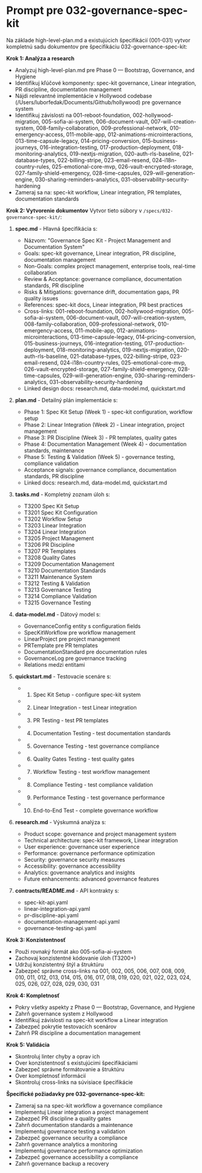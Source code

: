 # Prompt pre 032-governance-spec-kit

Na základe high-level-plan.md a existujúcich špecifikácií (001-031) vytvor kompletnú sadu dokumentov pre špecifikáciu 032-governance-spec-kit:

**Krok 1: Analýza a research**
- Analyzuj high-level-plan.md pre Phase 0 — Bootstrap, Governance, and Hygiene
- Identifikuj kľúčové komponenty: spec-kit governance, Linear integration, PR discipline, documentation management
- Nájdi relevantné implementácie v Hollywood codebase (/Users/luborfedak/Documents/Github/hollywood) pre governance system
- Identifikuj závislosti na 001-reboot-foundation, 002-hollywood-migration, 005-sofia-ai-system, 006-document-vault, 007-will-creation-system, 008-family-collaboration, 009-professional-network, 010-emergency-access, 011-mobile-app, 012-animations-microinteractions, 013-time-capsule-legacy, 014-pricing-conversion, 015-business-journeys, 016-integration-testing, 017-production-deployment, 018-monitoring-analytics, 019-nextjs-migration, 020-auth-rls-baseline, 021-database-types, 022-billing-stripe, 023-email-resend, 024-i18n-country-rules, 025-emotional-core-mvp, 026-vault-encrypted-storage, 027-family-shield-emergency, 028-time-capsules, 029-will-generation-engine, 030-sharing-reminders-analytics, 031-observability-security-hardening
- Zameraj sa na: spec-kit workflow, Linear integration, PR templates, documentation standards

**Krok 2: Vytvorenie dokumentov**
Vytvor tieto súbory v `/specs/032-governance-spec-kit/`:

1. **spec.md** - Hlavná špecifikácia s:
   - Názvom: "Governance Spec Kit - Project Management and Documentation System"
   - Goals: spec-kit governance, Linear integration, PR discipline, documentation management
   - Non-Goals: complex project management, enterprise tools, real-time collaboration
   - Review & Acceptance: governance compliance, documentation standards, PR discipline
   - Risks & Mitigations: governance drift, documentation gaps, PR quality issues
   - References: spec-kit docs, Linear integration, PR best practices
   - Cross-links: 001-reboot-foundation, 002-hollywood-migration, 005-sofia-ai-system, 006-document-vault, 007-will-creation-system, 008-family-collaboration, 009-professional-network, 010-emergency-access, 011-mobile-app, 012-animations-microinteractions, 013-time-capsule-legacy, 014-pricing-conversion, 015-business-journeys, 016-integration-testing, 017-production-deployment, 018-monitoring-analytics, 019-nextjs-migration, 020-auth-rls-baseline, 021-database-types, 022-billing-stripe, 023-email-resend, 024-i18n-country-rules, 025-emotional-core-mvp, 026-vault-encrypted-storage, 027-family-shield-emergency, 028-time-capsules, 029-will-generation-engine, 030-sharing-reminders-analytics, 031-observability-security-hardening
   - Linked design docs: research.md, data-model.md, quickstart.md

2. **plan.md** - Detailný plán implementácie s:
   - Phase 1: Spec Kit Setup (Week 1) - spec-kit configuration, workflow setup
   - Phase 2: Linear Integration (Week 2) - Linear integration, project management
   - Phase 3: PR Discipline (Week 3) - PR templates, quality gates
   - Phase 4: Documentation Management (Week 4) - documentation standards, maintenance
   - Phase 5: Testing & Validation (Week 5) - governance testing, compliance validation
   - Acceptance signals: governance compliance, documentation standards, PR discipline
   - Linked docs: research.md, data-model.md, quickstart.md

3. **tasks.md** - Kompletný zoznam úloh s:
   - T3200 Spec Kit Setup
   - T3201 Spec Kit Configuration
   - T3202 Workflow Setup
   - T3203 Linear Integration
   - T3204 Linear Integration
   - T3205 Project Management
   - T3206 PR Discipline
   - T3207 PR Templates
   - T3208 Quality Gates
   - T3209 Documentation Management
   - T3210 Documentation Standards
   - T3211 Maintenance System
   - T3212 Testing & Validation
   - T3213 Governance Testing
   - T3214 Compliance Validation
   - T3215 Governance Testing

4. **data-model.md** - Dátový model s:
   - GovernanceConfig entity s configuration fields
   - SpecKitWorkflow pre workflow management
   - LinearProject pre project management
   - PRTemplate pre PR templates
   - DocumentationStandard pre documentation rules
   - GovernanceLog pre governance tracking
   - Relations medzi entitami

5. **quickstart.md** - Testovacie scenáre s:
   - 1) Spec Kit Setup - configure spec-kit system
   - 2) Linear Integration - test Linear integration
   - 3) PR Testing - test PR templates
   - 4) Documentation Testing - test documentation standards
   - 5) Governance Testing - test governance compliance
   - 6) Quality Gates Testing - test quality gates
   - 7) Workflow Testing - test workflow management
   - 8) Compliance Testing - test compliance validation
   - 9) Performance Testing - test governance performance
   - 10) End-to-End Test - complete governance workflow

6. **research.md** - Výskumná analýza s:
   - Product scope: governance and project management system
   - Technical architecture: spec-kit framework, Linear integration
   - User experience: governance user experience
   - Performance: governance performance optimization
   - Security: governance security measures
   - Accessibility: governance accessibility
   - Analytics: governance analytics and insights
   - Future enhancements: advanced governance features

7. **contracts/README.md** - API kontrakty s:
   - spec-kit-api.yaml
   - linear-integration-api.yaml
   - pr-discipline-api.yaml
   - documentation-management-api.yaml
   - governance-testing-api.yaml

**Krok 3: Konzistentnosť**
- Použi rovnaký formát ako 005-sofia-ai-system
- Zachovaj konzistentné kódovanie úloh (T3200+)
- Udržuj konzistentný štýl a štruktúru
- Zabezpeč správne cross-links na 001, 002, 005, 006, 007, 008, 009, 010, 011, 012, 013, 014, 015, 016, 017, 018, 019, 020, 021, 022, 023, 024, 025, 026, 027, 028, 029, 030, 031

**Krok 4: Kompletnosť**
- Pokry všetky aspekty z Phase 0 — Bootstrap, Governance, and Hygiene
- Zahrň governance system z Hollywood
- Identifikuj závislosti na spec-kit workflow a Linear integration
- Zabezpeč pokrytie testovacích scenárov
- Zahrň PR discipline a documentation management

**Krok 5: Validácia**
- Skontroluj linter chyby a oprav ich
- Over konzistentnosť s existujúcimi špecifikáciami
- Zabezpeč správne formátovanie a štruktúru
- Over kompletnosť informácií
- Skontroluj cross-links na súvisiace špecifikácie

**Špecifické požiadavky pre 032-governance-spec-kit:**
- Zameraj sa na spec-kit workflow a governance compliance
- Implementuj Linear integration a project management
- Zabezpeč PR discipline a quality gates
- Zahrň documentation standards a maintenance
- Implementuj governance testing a validation
- Zabezpeč governance security a compliance
- Zahrň governance analytics a monitoring
- Implementuj governance performance optimization
- Zabezpeč governance accessibility a compliance
- Zahrň governance backup a recovery
